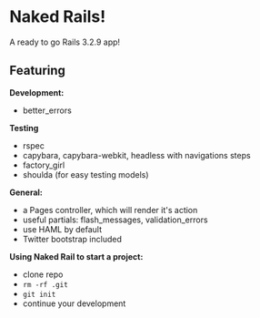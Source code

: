 # Naked Rails!
A ready to go Rails 3.2.9 app!

## Featuring

**Development:**
- better_errors

**Testing**
- rspec
- capybara, capybara-webkit, headless with navigations steps
- factory_girl
- shoulda (for easy testing models)

**General:**
- a Pages controller, which will render it's action
- useful partials: flash_messages, validation_errors
- use HAML by default
- Twitter bootstrap included

**Using Naked Rail to start a project:**
- clone repo
- `rm -rf .git`
- `git init`
- continue your development
